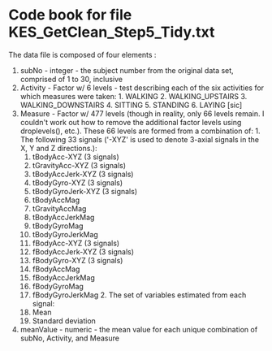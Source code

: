 # Code book for file KES_GetClean_Step5_Tidy.txt 

The data file is composed of four elements :
  1. subNo - integer - the subject number from the original data set, comprised of 1 to 30, inclusive
  1. Activity - Factor w/ 6 levels - test describing each of the six activities for which measures were taken:
    1. WALKING
    2. WALKING_UPSTAIRS
    3. WALKING_DOWNSTAIRS
    4. SITTING
    5. STANDING
    6. LAYING [sic]
  1. Measure - Factor w/ 477 levels (though in reality, only 66 levels remain. I couldn't work out how to remove the additional factor levels using droplevels(), etc.). These 66 levels are formed from a combination of:
    1. The following 33 signals ('-XYZ' is used to denote 3-axial signals in the X, Y and Z directions.):
      1. tBodyAcc-XYZ (3 signals)
      1. tGravityAcc-XYZ (3 signals)
      1. tBodyAccJerk-XYZ (3 signals)
      1. tBodyGyro-XYZ (3 signals)
      1. tBodyGyroJerk-XYZ (3 signals)
      1. tBodyAccMag
      1. tGravityAccMag
      1. tBodyAccJerkMag
      1. tBodyGyroMag
      1. tBodyGyroJerkMag
      1. fBodyAcc-XYZ (3 signals)
      1. fBodyAccJerk-XYZ (3 signals)
      1. fBodyGyro-XYZ (3 signals)
      1. fBodyAccMag
      1. fBodyAccJerkMag
      1. fBodyGyroMag
      1. fBodyGyroJerkMag 
    2. The set of variables estimated from each signal:
      3. Mean
      4. Standard deviation
  1. meanValue - numeric - the mean value for each unique combination of subNo, Activity, and Measure
